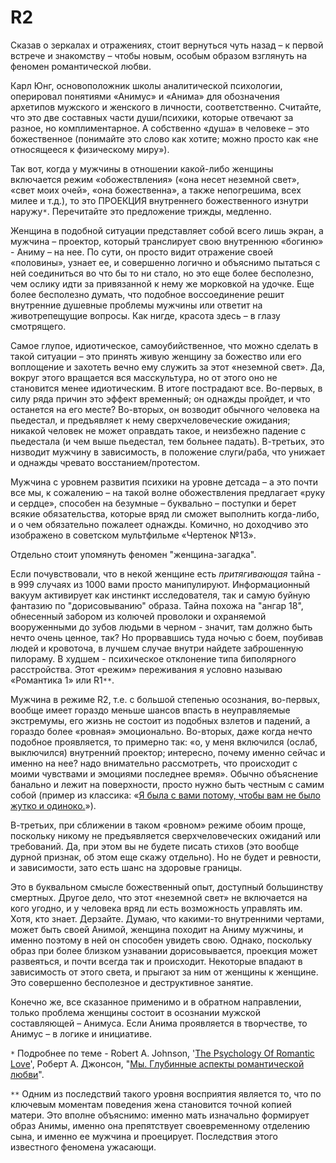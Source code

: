 # R2

Сказав о зеркалах и отражениях, стоит вернуться чуть назад – к первой встрече и знакомству – чтобы новым, особым образом взглянуть на феномен романтической любви.

Карл Юнг, основоположник школы аналитической психологии, оперировал понятиями «Анимус» и «Анима» для обозначения архетипов мужского и женского в личности, соответственно. Считайте, что это две составных части души/психики, которые отвечают за разное, но комплиментарное. А собственно «душа» в человеке – это божественное (понимайте это слово как хотите; можно просто как «не относящееся к физическому миру»).

Так вот, когда у мужчины в отношении какой-либо женщины включается режим «обожествления» («она несет неземной свет», «свет моих очей», «она божественна», а также непогрешима, всех милее и т.д.), то это ПРОЕКЦИЯ внутреннего божественного изнутри наружу`*`. Перечитайте это предложение трижды, медленно.

Женщина в подобной ситуации представляет собой всего лишь экран, а мужчина – проектор, который транслирует свою внутреннюю «богиню» - Аниму – на нее. По сути, он просто видит отражение своей «половины», узнает ее, и совершенно логично и объяснимо пытаться с ней соединиться во что бы то ни стало, но это еще более бесполезно, чем ослику идти за привязанной к нему же морковкой на удочке. Еще более бесполезно думать, что подобное воссоединение решит внутренние душевные проблемы мужчины или ответит на животрепещущие вопросы. Как нигде, красота здесь – в глазу смотрящего.

Самое глупое, идиотическое, самоубийственное, что можно сделать в такой ситуации – это принять живую женщину за божество или его воплощение и захотеть вечно ему служить за этот «неземной свет». Да, вокруг этого вращается вся масскультура, но от этого оно не становится менее идиотическим. В итоге пострадают все. Во-первых, в силу ряда причин это эффект временный; он однажды пройдет, и что останется на его месте? Во-вторых, он возводит обычного человека на пьедестал, и предъявляет к нему сверхчеловеческие ожидания; никакой человек не может оправдать такое, и неизбежно падение с пьедестала (и чем выше пьедестал, тем больнее падать). В-третьих, это низводит мужчину в зависимость, в положение слуги/раба, что унижает и однажды чревато восстанием/протестом.

Мужчина с уровнем развития психики на уровне детсада – а это почти все мы, к сожалению – на такой волне обожествления предлагает «руку и сердце», способен на безумные – буквально – поступки и берет всякие обязательства, которые вряд ли сможет выполнить когда-либо, и о чем обязательно пожалеет однажды. Комично, но доходчиво это изображено в советском мультфильме «Чертенок №13».

Отдельно стоит упомянуть феномен "женщина-загадка".

Если почувствовали, что в некой женщине есть _притягивающая_ тайна - в 999 случаях из 1000 вами просто манипулируют. Информационный вакуум активирует как инстинкт исследователя, так и самую буйную фантазию по "дорисовыванию" образа. Тайна похожа на "ангар 18", обнесенный забором из колючей проволоки и охраняемой вооруженными до зубов людьми в черном - значит, там должно быть нечто очень ценное, так? Но прорвавшись туда ночью с боем, поубивав людей и кровоточа, в лучшем случае внутри найдете заброшенную пилораму. В худшем - психическое отклонение типа биполярного расстройства.
Этот «режим» переживания я условно называю «Романтика 1» или R1`**`.

Мужчина в режиме R2, т.е. с большой степенью осознания, во-первых, вообще имеет гораздо меньше шансов впасть в неуправляемые экстремумы, его жизнь не состоит из подобных взлетов и падений, а гораздо более «ровная» эмоционально. Во-вторых, даже когда нечто подобное проявляется, то примерно так: «о, у меня включился (ослаб, выключился) внутренний проектор; интересно, почему именно сейчас и именно на нее? надо внимательно рассмотреть, что происходит с моими чувствами и эмоциями последнее время». Обычно объяснение банально и лежит на поверхности, просто нужно быть честным с самим собой (пример из классика: «[Я была с вами потому, чтобы вам не было жутко и одиноко.](http://www.magister.msk.ru/library/sf/grina005.htm)»).

В-третьих, при сближении в таком «ровном» режиме обоим проще, поскольку никому не предъявляется сверхчеловеческих ожиданий или требований. Да, при этом вы не будете писать стихов (это вообще дурной признак, об этом еще скажу отдельно). Но не будет и ревности, и зависимости, зато есть шанс на здоровые границы.

Это в буквальном смысле божественный опыт, доступный большинству смертных. Другое дело, что этот «неземной свет» не включается на кого угодно, и у человека вряд ли есть возможность управлять им. Хотя, кто знает. Дерзайте. Думаю, что какими-то внутренними чертами, может быть своей Анимой, женщина походит на Аниму мужчины, и именно поэтому в ней он способен увидеть свою. Однако, поскольку образ при более близком узнавании дорисовывается, проекция может развеяться, и почти всегда так и происходит. Некоторые впадают в зависимость от этого света, и прыгают за ним от женщины к женщине. Это совершенно бесполезное и деструктивное занятие.

Конечно же, все сказанное применимо и в обратном направлении, только проблема женщины состоит в осознании мужской составляющей – Анимуса. Если Анима проявляется в творчестве, то Анимус – в логике и инициативе.

`*` Подробнее по теме - Robert A. Johnson, '[The Psychology Of Romantic Love](http://www.amazon.com/s/ref=nb_sb_noss?url=search-alias%3Daps&field-keywords=The+Psychology+Of+Romantic+Love+Robert+A.+Johnson&rh=i%3Aaps%2Ck%3AThe+Psychology+Of+Romantic+Love+Robert+A.+Johnson)', Роберт А. Джонсон, "[Мы. Глубинные аспекты романтической любви](http://www.ozon.ru/?context=search&text=%c3%eb%f3%e1%e8%ed%ed%fb%e5+%e0%f1%ef%e5%ea%f2%fb+%f0%ee%ec%e0%ed%f2%e8%f7%e5%f1%ea%ee%e9+%eb%fe%e1%e2%e8&group=div_book&store=1,0)".

`**` Одним из последствий такого уровня восприятия является то, что по ключевым моментам поведения жена становится точной копией матери. Это вполне объяснимо: именно мать изначально формирует образ Анимы, именно она препятствует своевременному отделению сына, и именно ее мужчина и проецирует. Последствия этого известного феномена ужасающи.